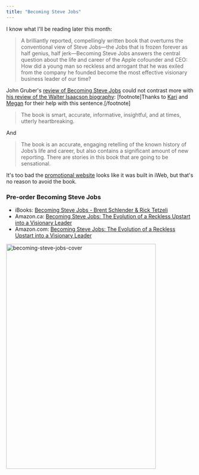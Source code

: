 ```yaml
---
title: "Becoming Steve Jobs"
---
```

<p>I know what I'll be reading later this month:</p>
<blockquote><p>
  A brilliantly reported, compellingly written book that overturns the conventional view of Steve Jobs—the Jobs that is frozen forever as half genius, half jerk—Becoming Steve Jobs answers the central question about the life and career of the Apple cofounder and CEO: How did a young man so reckless and arrogant that he was exiled from the company he founded become the most effective visionary business leader of our time?
</p></blockquote>
<p>John Gruber's <a href="http://daringfireball.net/linked/2015/03/02/becoming-steve-jobs">review of Becoming Steve Jobs</a> could not contrast more with <a href="http://daringfireball.net/2012/02/walter_isaacson_steve_jobs">his review of the Walter Isaacson biography</a>: [footnote]Thanks to <a href="https://twitter.com/kayayarai" target="_blank">Kari</a> and <A href="https://twitter.com/mccheesen" target="_blank">Megan</a> for their help with this sentence.[/footnote]</p>
<blockquote><p>
  The book is smart, accurate, informative, insightful, and at times, utterly heartbreaking.
</p></blockquote>
<p>And</p>
<blockquote><p>
  The book is an accurate, engaging retelling of the known history of Jobs’s life and career, but also contains a significant amount of new reporting. There are stories in this book that are going to be sensational.
</p></blockquote>
<p>It's too bad the <a href="http://becomingstevejobs.com">promotional website</a> looks like it was built in iWeb, but that's no reason to avoid the book.</p>
<h3>Pre-order Becoming Steve Jobs</h3>
<ul>
<li>iBooks: <a href="https://itunes.apple.com/ca/book/becoming-steve-jobs/id916515723?mt=11&uo=4&at=10l4Ki" target="itunes_store">Becoming Steve Jobs - Brent Schlender &amp; Rick Tetzeli</a></li>
<li>Amazon.ca: <a href="http://www.amazon.ca/gp/product/B00NDTU9VA/ref=as_li_ss_tl?ie=UTF8&camp=15121&creative=390961&creativeASIN=B00NDTU9VA&linkCode=as2&tag=farawsoclos0a-20">Becoming Steve Jobs: The Evolution of a Reckless Upstart into a Visionary Leader</a><img src="http://ir-ca.amazon-adsystem.com/e/ir?t=farawsoclos0a-20&l=as2&o=15&a=B00NDTU9VA" width="1" height="1" border="0" alt="" style="border:none !important; margin:0px !important;" /></li>
<li>Amazon.com: <a href="http://www.amazon.com/gp/product/0385347405/ref=as_li_tl?ie=UTF8&camp=1789&creative=390957&creativeASIN=0385347405&linkCode=as2&tag=farawsoclose-20&linkId=CEY3X7BE3NYXHJ3Q">Becoming Steve Jobs: The Evolution of a Reckless Upstart into a Visionary Leader</a><img src="http://ir-na.amazon-adsystem.com/e/ir?t=farawsoclose-20&l=as2&o=1&a=0385347405" width="1" height="1" border="0" alt="" style="border:none !important; margin:0px !important;" /></li>
</ul>
<p><img src="https://chrisenns.com/wp-content/uploads/2015/03/becoming-steve-jobs-cover-400x600.jpg" alt="becoming-steve-jobs-cover" width="400" height="600" class="aligncenter size-large wp-image-22240" /></p>
